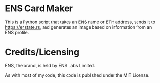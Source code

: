 # ENS Card Maker
This is a Python script that takes an ENS name or ETH address, sends it to https://enstate.rs, and generates an image based on information from an ENS profile.

# Credits/Licensing
ENS, the brand, is held by ENS Labs Limited.

As with most of my code, this code is published under the MIT License.
